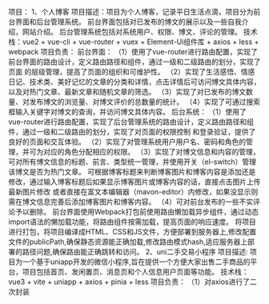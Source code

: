 项目：
1、个人博客
项目描述：项目为个人博客，记录平日生活点滴，项目分为前台界面和后台管理系统。
          前台界面包括对已发布的博文的展示以及一些自我介绍，网站介绍。
          后台管理系统包括对系统用户、权限、博文、评论的管理。
技术栈：vue2 + vue-cli + vue-router + vuex + Element-Ui组件库 + axios + less + webpack
项目负责：
           前台界面：
          （1）使用了vue-router进行路由配置，实现了前台界面的路由设计，定义路由路径和组件，通过一级和二级路由的划分，实现了页面
              的层级管理，提高了页面的组织和可维护性。
          （2）实现了生活感悟、情感日记、技术类、美好记忆的文章的分类和详情，点击详情后可访问博文具体内容，以及对热门文章、最新文章和随机文章的筛选。
          （3）实现了对已发布的博文数量、对发布博文的浏览量、对博文评价的总数量的统计。
          （4）实现了可通过搜索框输入关键字对博文的查询，并访问博文具体内容。
           后台系统：
          （1）使用了vue-router进行路由配置，实现了后台管理系统的路由设计，定义路由路径和组件，通过一级和二级路由的划分，实现了对页面的权限控制
               和登录验证，提供了良好的页面和交互体验。
          （2）实现了对管理系统用户用户名、密码和角色的管理，并可为对应的角色分配相应的权限。
          （3）实现了对博文信息和内容的管理，可对所有博文信息的标题、前言、类型统一管理，并使用开关（el-switch）管理该博文是否为热门文章。
               可根据博客标题来判断博客图片和博客内容是添加还是修改，通过输入博客标题后如果显示博客图片或博客内容的话，直接点击图片上传最新图片修改
               或者直接在富文本编辑器（mavon-editor）内修改，如果没显示则需在博文信息完善后添加博客图片和博客内容。
          （4）可对前台发布的一些不实评论予以删除。
           前台界面使用Webpack打包前使用路由懒加载异步组件，通过动态import语法的懒加载功能，将路由组件按需加载，提高页面的响应速度。
           将项目进行打包，将项目编译成HTML、CSS和JS文件，方便部署到服务器上,修改配置文件的publicPath,确保静态资源能正确加载,修改路由模式hash,适应服务器上部署的路径问题,确保路由能正确跳转和访问。
2、uni二手交易小程序
项目描述: 项目为一个基于uniapp开发的微信小程序,旨在提供一个方便大家出售二手商品的平台，项目包括首页、发闲置页、消息页和个人信息用户页面等功能。
技术栈：vue3 + vite + uniapp + axios + pinia + less
项目负责：
          （1）对axios进行了二次封装 
